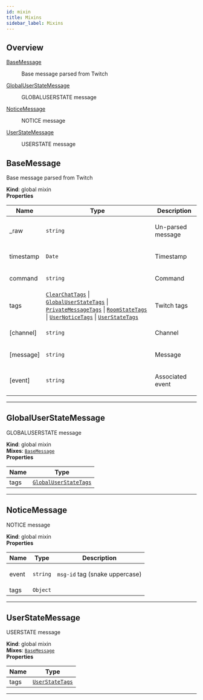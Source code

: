 ```yaml
---
id: mixin
title: Mixins
sidebar_label: Mixins
---
```


## Overview

<dl>
<dt><a href="#BaseMessage">BaseMessage</a></dt>
  <dd><p>Base message parsed from Twitch</p>
</dd>
  <dt><a href="#GlobalUserStateMessage">GlobalUserStateMessage</a></dt>
  <dd><p>GLOBALUSERSTATE message</p>
</dd>
  <dt><a href="#NoticeMessage">NoticeMessage</a></dt>
  <dd><p>NOTICE message</p>
</dd>
  <dt><a href="#UserStateMessage">UserStateMessage</a></dt>
  <dd><p>USERSTATE message</p>
</dd>
  </dl>

<a name="BaseMessage"></a>

## BaseMessage
Base message parsed from Twitch

**Kind**: global mixin  
**Properties**

<table>
  <thead>
    <tr>
      <th>Name</th><th>Type</th><th>Description</th>
    </tr>
  </thead>
  <tbody>
<tr>
    <td>_raw</td><td><code>string</code></td><td><p>Un-parsed message</p>
</td>
    </tr><tr>
    <td>timestamp</td><td><code>Date</code></td><td><p>Timestamp</p>
</td>
    </tr><tr>
    <td>command</td><td><code>string</code></td><td><p>Command</p>
</td>
    </tr><tr>
    <td>tags</td><td><code><a href="typedef#ClearChatTags">ClearChatTags</a></code> | <code><a href="typedef#GlobalUserStateTags">GlobalUserStateTags</a></code> | <code><a href="typedef#PrivateMessageTags">PrivateMessageTags</a></code> | <code><a href="typedef#RoomStateTags">RoomStateTags</a></code> | <code><a href="typedef#UserNoticeTags">UserNoticeTags</a></code> | <code><a href="typedef#UserStateTags">UserStateTags</a></code></td><td><p>Twitch tags</p>
</td>
    </tr><tr>
    <td>[channel]</td><td><code>string</code></td><td><p>Channel</p>
</td>
    </tr><tr>
    <td>[message]</td><td><code>string</code></td><td><p>Message</p>
</td>
    </tr><tr>
    <td>[event]</td><td><code>string</code></td><td><p>Associated event</p>
</td>
    </tr>  </tbody>
</table>


* * *

<a name="GlobalUserStateMessage"></a>

## GlobalUserStateMessage
GLOBALUSERSTATE message

**Kind**: global mixin  
**Mixes**: [<code>BaseMessage</code>](mixin#BaseMessage)  
**Properties**

<table>
  <thead>
    <tr>
      <th>Name</th><th>Type</th>
    </tr>
  </thead>
  <tbody>
<tr>
    <td>tags</td><td><code><a href="typedef#GlobalUserStateTags">GlobalUserStateTags</a></code></td>
    </tr>  </tbody>
</table>


* * *

<a name="NoticeMessage"></a>

## NoticeMessage
NOTICE message

**Kind**: global mixin  
**Properties**

<table>
  <thead>
    <tr>
      <th>Name</th><th>Type</th><th>Description</th>
    </tr>
  </thead>
  <tbody>
<tr>
    <td>event</td><td><code>string</code></td><td><p><code>msg-id</code> tag (snake uppercase)</p>
</td>
    </tr><tr>
    <td>tags</td><td><code>Object</code></td><td></td>
    </tr>  </tbody>
</table>


* * *

<a name="UserStateMessage"></a>

## UserStateMessage
USERSTATE message

**Kind**: global mixin  
**Mixes**: [<code>BaseMessage</code>](mixin#BaseMessage)  
**Properties**

<table>
  <thead>
    <tr>
      <th>Name</th><th>Type</th>
    </tr>
  </thead>
  <tbody>
<tr>
    <td>tags</td><td><code><a href="typedef#UserStateTags">UserStateTags</a></code></td>
    </tr>  </tbody>
</table>


* * *

